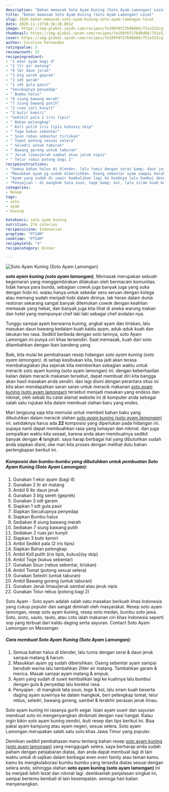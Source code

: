 ```yaml
---
description: "Bahan memasak Soto Ayam Kuning (Soto Ayam Lamongan) Lezat"
title: "Bahan memasak Soto Ayam Kuning (Soto Ayam Lamongan) Lezat"
slug: 2816-bahan-memasak-soto-ayam-kuning-soto-ayam-lamongan-lezat
date: 2020-11-11T16:38:28.891Z
image: https://img-global.cpcdn.com/recipes/fe109f6f27b98d66/751x532cq70/soto-ayam-kuning-soto-ayam-lamongan-foto-resep-utama.jpg
thumbnail: https://img-global.cpcdn.com/recipes/fe109f6f27b98d66/751x532cq70/soto-ayam-kuning-soto-ayam-lamongan-foto-resep-utama.jpg
cover: https://img-global.cpcdn.com/recipes/fe109f6f27b98d66/751x532cq70/soto-ayam-kuning-soto-ayam-lamongan-foto-resep-utama.jpg
author: Caroline Fernandez
ratingvalue: 3
reviewcount: 15
recipeingredient:
- "1 ekor ayam bagi 4"
- "2 ltr air matang"
- "6 lbr daun jeruk"
- "3 btg sereh geprek"
- "3 sdt garam"
- "1 sdt gula pasir"
- "Secukupnya penyedap"
- " Bumbu halus"
- "6 siung bawang merah"
- "7 siung bawang putih"
- "2 ruas jari kunyit"
- "3 butir kemiri"
- "Sedikit pala 2 iris tipis"
- " Bahan pelengkap"
- " Koll putih iris tipis kukussy skip"
- " Toge kukus sebentar"
- " Soun rebus sebentar tiriskan"
- " Tomat potong sesuai selera"
- " Seledri untuk taburan"
- " Bawang goreng untuk taburan"
- " Jeruk limaujeruk sambal atau jeruk nipis"
- " Telur rebus potong bagi 2"
recipeinstructions:
- "Semua bahan halus di blender, lalu tumis dengan serai &amp; daun jeruk sampai matang &amp; harum."
- "Masukkan ayam yg sudah dibersihkan. Oseng sebentar ayam sampai berubah warna lalu tambahkan 2liter air matang. Tambahkan garam &amp; merica. Masak sampai ayam matang &amp; empuk."
- "Ayam yang sudah di suwir kembalikan lagi ke kuahnya lalu bumbui dengan gula &amp; penyedap lalu koreksi rasa."
- "Penyajian : di mangkok tata soun, toge &amp; kol, lalu siram kuah beserta daging ayam suwirnya ke dalam mangkok, beri pelengkap tomat, telur rebus, seledri, bawang goreng, sambel &amp; terakhir perasan jeruk limau."
categories:
- Resep
tags:
- soto
- ayam
- kuning

katakunci: soto ayam kuning 
nutrition: 274 calories
recipecuisine: Indonesian
preptime: "PT10M"
cooktime: "PT54M"
recipeyield: "4"
recipecategory: Dinner

---
```



![Soto Ayam Kuning (Soto Ayam Lamongan)](https://img-global.cpcdn.com/recipes/fe109f6f27b98d66/751x532cq70/soto-ayam-kuning-soto-ayam-lamongan-foto-resep-utama.jpg)

<b><i>soto ayam kuning (soto ayam lamongan)</i></b>, Memasak merupakan sebuah kegemaran yang menggembirakan dilakukan oleh bermacam komunitas. tidak hanya para bunda, sebagian cowok juga banyak juga yang suka dengan hobi ini. walau hanya untuk sekedar seru seruan dengan kolega atau memang sudah menjadi hobi dalam dirinya. tak heran dalam dunia restoran sekarang sangat banyak ditemukan cowok dengan keahlian memasak yang hebat, dan banyak juga kita lihat di aneka warung makan dan hotel yang mempunyai chef laki laki sebagai chef andalan nya.

Tunggu sampai ayam berwarna kuning, angkat ayam dan tiriskan, lalu masukan daun bawang kedalam kuah kaldu ayam, aduk-aduk kuah dan lakukan tes rasa. Sedikit berbeda dengan soto lainnya, soto Ayam Lamongan ini punya ciri khas tersendiri. Saat memasak, kuah dari soto ditambahkan dengan ikan bandeng yang.

Baik, kita mulai ke pembahasan resep hidangan <i>soto ayam kuning (soto ayam lamongan)</i>. di setiap kesibukan kita, bisa jadi akan terasa membahagiakan jika sejenak kita memberikan sebagian waktu untuk meracik soto ayam kuning (soto ayam lamongan) ini. dengan keberhasilan kalian dalam meracik makanan tersebut, dapat membuat diri kita bangga akan hasil masakan anda sendiri. dan lagi disini dengan perantara situs ini kita akan mendapatkan saran saran untuk meracik makanan <u>soto ayam kuning (soto ayam lamongan)</u> tersebut menjadi masakan yang endess dan nikmat, oleh sebab itu catat alamat website ini di komputer anda sebagai salah satu rujukan kita dalam membuat olahan baru yang endes.


Mari langsung saja kita memulai untuk membeli bahan baku yang dibutuhkan dalam meracik olahan <u><i>soto ayam kuning (soto ayam lamongan)</i></u> ini. setidaknya harus ada <b>22</b> komposisi yang diperlukan pada hidangan ini. supaya nanti dapat membuahkan rasa yang lumayan dan nikmat. dan juga sempatkan waktu kita sesaat, karena anda akan membuatnya sedikit banyak dengan <b>4</b> langkah. saya harap berbagai hal yang dibutuhkan sudah anda siapkan disini, oke mari kita proses dengan melihat dulu bahan perlengkapan berikut ini.

<!--inarticleads1-->

##### Komposisi dan bumbu-bumbu yang dibutuhkan untuk pembuatan Soto Ayam Kuning (Soto Ayam Lamongan):

1. Gunakan 1 ekor ayam (bagi 4)
1. Gunakan 2 ltr air matang
1. Ambil 6 lbr daun jeruk
1. Gunakan 3 btg sereh (geprek)
1. Gunakan 3 sdt garam
1. Siapkan 1 sdt gula pasir
1. Siapkan Secukupnya penyedap
1. Siapkan  Bumbu halus
1. Sediakan 6 siung bawang merah
1. Sediakan 7 siung bawang putih
1. Sediakan 2 ruas jari kunyit
1. Siapkan 3 butir kemiri
1. Ambil Sedikit pala (2 iris tipis)
1. Siapkan  Bahan pelengkap
1. Ambil  Koll putih (iris tipis, kukus)(sy skip)
1. Ambil  Toge (kukus sebentar)
1. Gunakan  Soun (rebus sebentar, tiriskan)
1. Ambil  Tomat (potong sesuai selera)
1. Gunakan  Seledri (untuk taburan)
1. Ambil  Bawang goreng (untuk taburan)
1. Gunakan  Jeruk limau/jeruk sambal atau jeruk nipis
1. Gunakan  Telur rebus (potong bagi 2)


Soto Ayam - Soto ayam adalah salah satu masakan berkuah khas Indonesia yang cukup populer dan sangat diminati oleh masyarakat. Resep soto ayam lamongan, resep soto ayam kuning, resep soto medan, bumbu soto jawa. Soto, sroto, sauto, tauto, atau coto ialah makanan ciri khas Indonesia seperti sop yang terbuat dari kaldu daging serta sayuran. Contact Soto Ayam Lamongan on Messenger. 

<!--inarticleads2-->

##### Cara membuat Soto Ayam Kuning (Soto Ayam Lamongan):

1. Semua bahan halus di blender, lalu tumis dengan serai &amp; daun jeruk sampai matang &amp; harum.
1. Masukkan ayam yg sudah dibersihkan. Oseng sebentar ayam sampai berubah warna lalu tambahkan 2liter air matang. Tambahkan garam &amp; merica. Masak sampai ayam matang &amp; empuk.
1. Ayam yang sudah di suwir kembalikan lagi ke kuahnya lalu bumbui dengan gula &amp; penyedap lalu koreksi rasa.
1. Penyajian : di mangkok tata soun, toge &amp; kol, lalu siram kuah beserta daging ayam suwirnya ke dalam mangkok, beri pelengkap tomat, telur rebus, seledri, bawang goreng, sambel &amp; terakhir perasan jeruk limau.


Soto ayam kuning ini rasanya gurih segar. Isian ayam suwir dan sayuran membuat soto ini mengenyangkan dinikmati dengan nasi hangat. Kalau ingin bikin soto ayam kuning sendiri, ikuti resep dan tips berikut ini. Bisa pakai ayam kampung atau ayam negeri, sesuai selera. Soto ayam Lamongan merupakan salah satu soto khas Jawa Timur yang populer. 

Demikian sedikit pembahasan menu tentang bahan resep <u>soto ayam kuning (soto ayam lamongan)</u> yang menggugah selera. saya berharap anda sudah paham dengan penjabaran diatas, dan anda dapat membuat lagi di lain waktu untuk di sajikan dalam berbagai even even family atau teman kamu. kamu bs mengkolaborasi bumbu bumbu yang tersedia diatas sesuai dengan selera anda, sehingga olahan <b>soto ayam kuning (soto ayam lamongan)</b> ini bs menjadi lebih lezat dan nikmat lagi. demikianlah penjelasan singkat ini, sampai bertemu kembali di lain kesempatan. semoga hari kalian menyenangkan.
